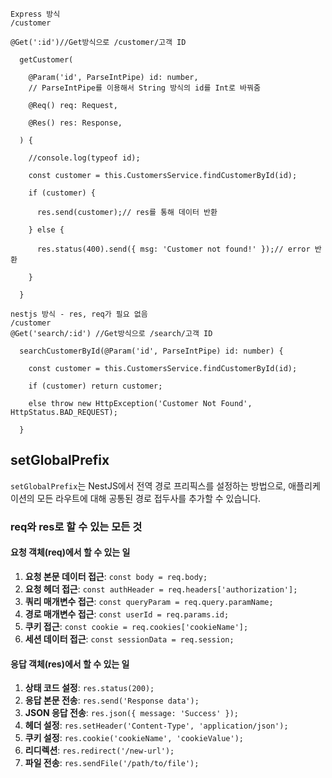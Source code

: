 
```
Express 방식
/customer

@Get(':id')//Get방식으로 /customer/고객 ID

  getCustomer(

    @Param('id', ParseIntPipe) id: number,
    // ParseIntPipe를 이용해서 String 방식의 id를 Int로 바꿔줌

    @Req() req: Request,

    @Res() res: Response,

  ) {

    //console.log(typeof id);

    const customer = this.CustomersService.findCustomerById(id);

    if (customer) {

      res.send(customer);// res를 통해 데이터 반환

    } else {

      res.status(400).send({ msg: 'Customer not found!' });// error 반환

    }

  }
```


```
nestjs 방식 - res, req가 필요 없음
/customer
@Get('search/:id') //Get방식으로 /search/고객 ID

  searchCustomerById(@Param('id', ParseIntPipe) id: number) {

    const customer = this.CustomersService.findCustomerById(id);

    if (customer) return customer;

    else throw new HttpException('Customer Not Found', HttpStatus.BAD_REQUEST);

  }
```


## setGlobalPrefix
`setGlobalPrefix`는 NestJS에서 전역 경로 프리픽스를 설정하는 방법으로, 애플리케이션의 모든 라우트에 대해 공통된 경로 접두사를 추가할 수 있습니다.

### req와 res로 할 수 있는 모든 것

#### 요청 객체(req)에서 할 수 있는 일

1. **요청 본문 데이터 접근**: `const body = req.body;`
2. **요청 헤더 접근**: `const authHeader = req.headers['authorization'];`
3. **쿼리 매개변수 접근**: `const queryParam = req.query.paramName;`
4. **경로 매개변수 접근**: `const userId = req.params.id;`
5. **쿠키 접근**: `const cookie = req.cookies['cookieName'];`
6. **세션 데이터 접근**: `const sessionData = req.session;`

#### 응답 객체(res)에서 할 수 있는 일
1. **상태 코드 설정**: `res.status(200);`
2. **응답 본문 전송**: `res.send('Response data');`
3. **JSON 응답 전송**: `res.json({ message: 'Success' });`
4. **헤더 설정**: `res.setHeader('Content-Type', 'application/json');`
5. **쿠키 설정**: `res.cookie('cookieName', 'cookieValue');`
6. **리디렉션**: `res.redirect('/new-url');`
7. **파일 전송**: `res.sendFile('/path/to/file');`